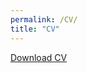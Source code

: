 ```yaml
---
permalink: /CV/
title: "CV"
---
```


[Download CV](https://github.com/woodstaylor/CV/raw/main/woodsTaylor_CV.pdf)
